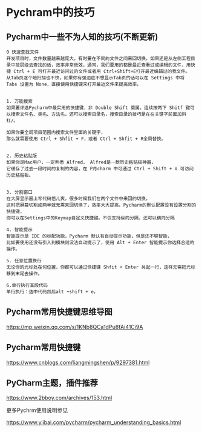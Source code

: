 # Pychram中的技巧

## Pycharm中一些不为人知的技巧(不断更新)

``` 
0 快速查找文件
开发项目时，文件数量越来越庞大，有时要在不同的文件之间来回切换，如果还是从左侧工程目录中按层级去查找的话，效率非常低效，通常，我们要用的都是最近查看过或编辑的文件，用快捷 Ctrl + E 可打开最近访问过的文件或者用 Ctrl+Shift+E打开最近编辑过的我文件。
从Tab页逐个地扫描也不快，如果你有强迫症不想显示Tab页的话可以在 Settings 中将 Tabs 设置为 None，直接使用快捷键来打开最近文件来提高效率。


1. 万能搜索
如果要评选Pycharm中最实用的快捷键，非 Double Shift 莫属，连续按两下 Shitf 键可以搜索文件名、类名、方法名，还可以搜索目录名，搜索目录的技巧是在在关键字前面加斜杠/。

如果你要全局项目范围内搜索文件里面的关键字，
那么就需要使用 Ctrl + Shfit + F，或者 Ctrl + Shfit + R全局替换。


2. 历史粘贴版
如果你是Mac用户，一定熟悉 Alfred， Alfred是一款历史粘贴板神器，
它缓存了过去一段时间的复制的内容，在 P月charm 中可通过 Ctrl + Shift + V 可访问历史粘贴板。


3. 分割窗口
在大屏显示器上写代码倍儿爽，很多时候我们在两个文件中来回的切换，
这时把屏幕切割成两半就无需来回切换了，效率大大提高。Pycharm的默认配置没有设置分割的快捷键，
你可以在Settings中的Keymap自定义快捷键。不仅支持纵向分隔，还可以横向分隔

4. 智能提示
智能提示是 IDE 的标配功能，Pycharm 默认有自动提示功能，但是还不够智能，
比如要使用还没有引入到模块则没法自动提示了，使用 Alt + Enter 智能提示你选择合适的操作。

5. 任意位置换行
无论你的光标处在何位置，你都可以通过快捷键 Shfit + Enter 另起一行，这样无需把光标移到末尾去操作。

6.单行执行某段代码
单行执行：选中代码然后alt +shift + e。

```


## Pycharm常用快捷键思维导图
https://mp.weixin.qq.com/s/1KNb8QCa1dPu8fAi41Ci9A


## Pycharm常用快捷键
https://www.cnblogs.com/liangmingshen/p/9297381.html



## PyCharm主题，插件推荐

https://www.2bboy.com/archives/153.html

更多Pychrm使用说明参见

https://www.yiibai.com/pycharm/pycharm_understanding_basics.html